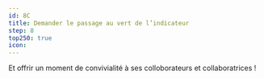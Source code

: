 ```yaml
---
id: 8C
title: Demander le passage au vert de l’indicateur
step: 8
top250: true
icon:
---
```


Et offrir un moment de convivialité à ses colloborateurs et collaboratrices !
